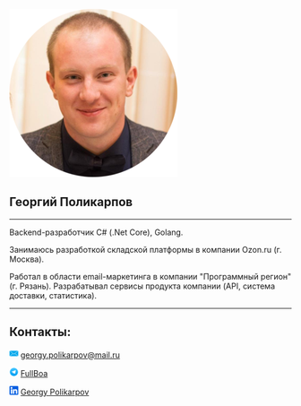 ![main_photo](assets/rounded_main_300x300.png)

## Георгий Поликарпов

------

Backend-разработчик C# (.Net Core), Golang.

Занимаюсь разработкой складской платформы в компании Ozon.ru (г. Москва).



Работал в области email-маркетинга в компании "Программный регион" (г. Рязань). Разрабатывал сервисы продукта компании (API, система доставки, статистика).

------

## Контакты:

![Email](assets/envelope.png) georgy.polikarpov@mail.ru

![Telegram](assets/telegram.png) [FullBoa](https://t.me/FullBoa)

![LinkedIn](assets/linkedin.png) [Georgy Polikarpov](linkedin.com/in/georgy-polikarpov/)













